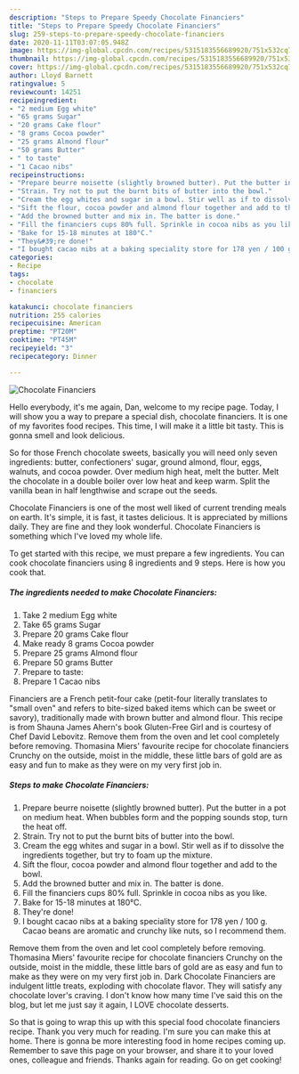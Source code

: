 ```yaml
---
description: "Steps to Prepare Speedy Chocolate Financiers"
title: "Steps to Prepare Speedy Chocolate Financiers"
slug: 259-steps-to-prepare-speedy-chocolate-financiers
date: 2020-11-11T03:07:05.948Z
image: https://img-global.cpcdn.com/recipes/5315183556689920/751x532cq70/chocolate-financiers-recipe-main-photo.jpg
thumbnail: https://img-global.cpcdn.com/recipes/5315183556689920/751x532cq70/chocolate-financiers-recipe-main-photo.jpg
cover: https://img-global.cpcdn.com/recipes/5315183556689920/751x532cq70/chocolate-financiers-recipe-main-photo.jpg
author: Lloyd Barnett
ratingvalue: 5
reviewcount: 14251
recipeingredient:
- "2 medium Egg white"
- "65 grams Sugar"
- "20 grams Cake flour"
- "8 grams Cocoa powder"
- "25 grams Almond flour"
- "50 grams Butter"
- " to taste"
- "1 Cacao nibs"
recipeinstructions:
- "Prepare beurre noisette (slightly browned butter). Put the butter in a pot on medium heat. When bubbles form and the popping sounds stop, turn the heat off."
- "Strain. Try not to put the burnt bits of butter into the bowl."
- "Cream the egg whites and sugar in a bowl. Stir well as if to dissolve the ingredients together, but try to foam up the mixture."
- "Sift the flour, cocoa powder and almond flour together and add to the bowl."
- "Add the browned butter and mix in. The batter is done."
- "Fill the financiers cups 80% full. Sprinkle in cocoa nibs as you like."
- "Bake for 15-18 minutes at 180°C."
- "They&#39;re done!"
- "I bought cacao nibs at a baking speciality store for 178 yen / 100 g. Cacao beans are aromatic and crunchy like nuts, so I recommend them."
categories:
- Recipe
tags:
- chocolate
- financiers

katakunci: chocolate financiers 
nutrition: 255 calories
recipecuisine: American
preptime: "PT20M"
cooktime: "PT45M"
recipeyield: "3"
recipecategory: Dinner

---
```



![Chocolate Financiers](https://img-global.cpcdn.com/recipes/5315183556689920/751x532cq70/chocolate-financiers-recipe-main-photo.jpg)

Hello everybody, it's me again, Dan, welcome to my recipe page. Today, I will show you a way to prepare a special dish, chocolate financiers. It is one of my favorites food recipes. This time, I will make it a little bit tasty. This is gonna smell and look delicious.

So for those French chocolate sweets, basically you will need only seven ingredients: butter, confectioners&#39; sugar, ground almond, flour, eggs, walnuts, and cocoa powder. Over medium high heat, melt the butter. Melt the chocolate in a double boiler over low heat and keep warm. Split the vanilla bean in half lengthwise and scrape out the seeds.

Chocolate Financiers is one of the most well liked of current trending meals on earth. It's simple, it is fast, it tastes delicious. It is appreciated by millions daily. They are fine and they look wonderful. Chocolate Financiers is something which I've loved my whole life.


To get started with this recipe, we must prepare a few ingredients. You can cook chocolate financiers using 8 ingredients and 9 steps. Here is how you cook that.

<!--inarticleads1-->

##### The ingredients needed to make Chocolate Financiers:

1. Take 2 medium Egg white
1. Take 65 grams Sugar
1. Prepare 20 grams Cake flour
1. Make ready 8 grams Cocoa powder
1. Prepare 25 grams Almond flour
1. Prepare 50 grams Butter
1. Prepare  to taste:
1. Prepare 1 Cacao nibs


Financiers are a French petit-four cake (petit-four literally translates to &#34;small oven&#34; and refers to bite-sized baked items which can be sweet or savory), traditionally made with brown butter and almond flour. This recipe is from Shauna James Ahern&#39;s book Gluten-Free Girl and is courtesy of Chef David Lebovitz. Remove them from the oven and let cool completely before removing. Thomasina Miers&#39; favourite recipe for chocolate financiers Crunchy on the outside, moist in the middle, these little bars of gold are as easy and fun to make as they were on my very first job in. 

<!--inarticleads2-->

##### Steps to make Chocolate Financiers:

1. Prepare beurre noisette (slightly browned butter). Put the butter in a pot on medium heat. When bubbles form and the popping sounds stop, turn the heat off.
1. Strain. Try not to put the burnt bits of butter into the bowl.
1. Cream the egg whites and sugar in a bowl. Stir well as if to dissolve the ingredients together, but try to foam up the mixture.
1. Sift the flour, cocoa powder and almond flour together and add to the bowl.
1. Add the browned butter and mix in. The batter is done.
1. Fill the financiers cups 80% full. Sprinkle in cocoa nibs as you like.
1. Bake for 15-18 minutes at 180°C.
1. They&#39;re done!
1. I bought cacao nibs at a baking speciality store for 178 yen / 100 g. Cacao beans are aromatic and crunchy like nuts, so I recommend them.


Remove them from the oven and let cool completely before removing. Thomasina Miers&#39; favourite recipe for chocolate financiers Crunchy on the outside, moist in the middle, these little bars of gold are as easy and fun to make as they were on my very first job in. Dark Chocolate Financiers are indulgent little treats, exploding with chocolate flavor. They will satisfy any chocolate lover&#39;s craving. I don&#39;t know how many time I&#39;ve said this on the blog, but let me just say it again, I LOVE chocolate desserts. 

So that is going to wrap this up with this special food chocolate financiers recipe. Thank you very much for reading. I'm sure you can make this at home. There is gonna be more interesting food in home recipes coming up. Remember to save this page on your browser, and share it to your loved ones, colleague and friends. Thanks again for reading. Go on get cooking!

